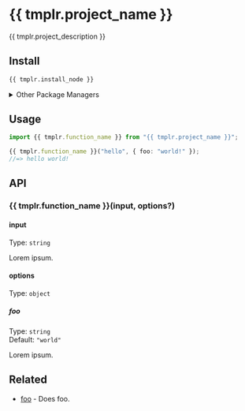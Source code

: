 # {{ tmplr.project_name }}

{{ tmplr.project_description }}

## Install

```sh
{{ tmplr.install_node }}
```

<details>
<summary>Other Package Managers</summary>
<p>

```sh
{{ tmplr.install_yarn }}
```

</p>
</details>

## Usage

```ts
import {{ tmplr.function_name }} from "{{ tmplr.project_name }}";

{{ tmplr.function_name }}("hello", { foo: "world!" });
//=> hello world!
```

## API

### {{ tmplr.function_name }}(input, options?)

#### input

Type: `string`

Lorem ipsum.

#### options

Type: `object`

##### foo

Type: `string`\
Default: `"world"`

Lorem ipsum.

## Related

- [foo](https://github.com/foo/foo) - Does foo.
